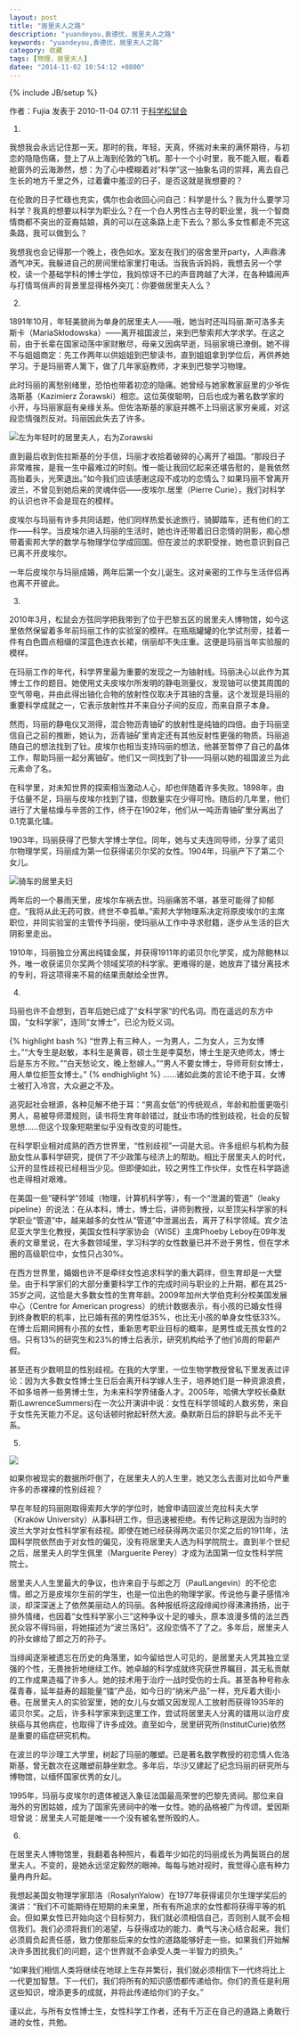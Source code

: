 ```yaml
---
layout: post
title: "居里夫人之路"
description: "yuandeyou,袁德优，居里夫人之路"
keywords: "yuandeyou,袁德优，居里夫人之路"
category: 收藏
tags: [物理，居里夫人]
datee: "2014-11-02 10:54:12 +0800"
---
```

{% include JB/setup %}

作者：Fujia 发表于 2010-11-04 07:11 于[科学松鼠会](http://songshuhui.net/)

1.
我想我会永远记住那一天。那时的我，年轻，天真，怀揣对未来的满怀期待，与初恋的隐隐伤痛，登上了从上海到伦敦的飞机。那十一个小时里，我不能入眠，看着舱窗外的云海渺然，想：为了心中模糊着对“科学”这一抽象名词的崇拜，离去自己生长的地方千里之外，过着囊中羞涩的日子，是否这就是我想要的？

在伦敦的日子忙碌也充实，偶尔也会收回心问自己：科学是什么？我为什么要学习科学？我真的想要以科学为职业么？在一个白人男性占主导的职业里，我一个智商情商都不突出的亚裔姑娘，真的可以在这条路上走下去么？那么多女性都走不完这条路，我可以做到么？

我想我也会记得那一个晚上，夜色如水。室友在我们的宿舍里开party，人声鼎沸酒气冲天。我躲进自己的房间里给家里打电话。当我告诉妈妈，我想去另一个学校，读一个基础学科的博士学位，我妈惊讶不已的声音跨越了大洋，在各种嬉闹声与打情骂俏声的背景里显得格外突兀：你要做居里夫人么？

<!-- more -->

2.
1891年10月，年轻美貌尚为单身的居里夫人——哦，她当时还叫玛丽.斯可洛多夫斯卡（MariaSkłodowska）——离开祖国波兰，来到巴黎索邦大学求学。在这之前，由于长辈在国家动荡中家财散尽，母亲又因病早逝，玛丽家境已潦倒。她不得不与姐姐商定：先工作两年以供姐姐到巴黎读书，直到姐姐拿到学位后，再供养她学习。于是玛丽寄人篱下，做了几年家庭教师，才来到巴黎学习物理。

此时玛丽的离愁别绪里，恐怕也带着初恋的隐痛。她曾经与她家教家庭里的少爷佐洛斯基（Kazimierz Żorawski）相恋。这位英俊聪明，日后也成为著名数学家的小开，与玛丽家庭有亲缘关系。但佐洛斯基的家庭并瞧不上玛丽这家穷亲戚，对这段恋情强烈反对。玛丽因此失去了许多。

![左为年轻时的居里夫人，右为Zorawski](http://songshuhui.net/wp-content/uploads/2010/11/Zorawski_2.jpeg)

直到最后收到佐拉斯基的分手信，玛丽才收拾着破碎的心离开了祖国。“那段日子非常难挨，是我一生中最难过的时刻。惟一能让我回忆起来还堪告慰的，是我依然高抬着头，光荣退出。”如今我们应该感谢这段不成功的恋情么？如果玛丽不曾离开波兰，不曾见到她后来的灵魂伴侣——皮埃尔.居里（Pierre Curie），我们对科学的认识也许不会是现在的模样。

皮埃尔与玛丽有许多共同话题，他们同样热爱长途旅行，骑脚踏车，还有他们的工作——科学。当皮埃尔进入玛丽的生活时，她也许还带着旧日恋情的阴影，痴心想带着索邦大学的数学与物理学位学成回国。但在波兰的求职受挫，她也意识到自己已离不开皮埃尔。

一年后皮埃尔与玛丽成婚，两年后第一个女儿诞生。这对亲密的工作与生活伴侣再也离不开彼此。

3.
2010年3月，松鼠会方弦同学把我带到了位于巴黎五区的居里夫人博物馆，如今这里依然保留着多年前玛丽工作的实验室的模样。在瓶瓶罐罐的化学试剂旁，挂着一件有白色圆点相缀的深蓝色连衣长裙，俏丽却不失庄重。这便是玛丽当年实验服的模样。

在玛丽工作的年代，科学界里最为重要的发现之一为铀射线。玛丽决心以此作为其博士工作的题目。她使用丈夫皮埃尔所发明的静电测量仪，发现铀可以使其周围的空气带电，并由此得出铀化合物的放射性仅取决于其铀的含量。这个发现是玛丽的重要科学成就之一，它表示放射性并不来自分子间的反应，而来自原子本身。

然而，玛丽的静电仪又测得，混合物沥青铀矿的放射性是纯铀的四倍。由于玛丽坚信自己之前的推断，她认为，沥青铀矿里肯定还有其他反射性更强的物质。玛丽追随自己的想法找到了钍。皮埃尔也相当支持玛丽的想法，他甚至暂停了自己的晶体工作，帮助玛丽一起分离铀矿。他们又一同找到了钋——玛丽以她的祖国波兰为此元素命了名。

在科学里，对未知世界的探索相当激动人心，却也伴随着许多失败。1898年，由于估量不足，玛丽与皮埃尔找到了镭，但数量实在少得可怜。随后的几年里，他们进行了大量枯燥与辛苦的工作，终于在1902年，他们从一吨沥青铀矿里分离出了0.1克氯化镭。

1903年，玛丽获得了巴黎大学博士学位。同年，她与丈夫连同导师，分享了诺贝尔物理学奖，玛丽成为第一位获得诺贝尔奖的女性。1904年，玛丽产下了第二个女儿。

![骑车的居里夫妇](http://songshuhui.net/wp-content/uploads/2010/11/BE041607.jpg)

两年后的一个暴雨天里，皮埃尔车祸去世。玛丽痛苦不堪，甚至可能得了抑郁症。“我将从此无药可救，终世不幸孤单。”索邦大学物理系决定将原皮埃尔的主席职位，并同实验室的主管传予玛丽，使玛丽从工作中寻求慰籍，逐步从生活的巨大阴影里走出。

1910年，玛丽独立分离出纯镭金属，并获得1911年的诺贝尔化学奖，成为除鲍林以外，唯一收获诺贝尔奖两个领域奖项的科学家。更难得的是，她放弃了镭分离技术的专利，将这项得来不易的结果贡献给全世界。

4.

玛丽也许不会想到，百年后她已成了“女科学家“的代名词。而在遥远的东方中国，“女科学家”，连同“女博士”，已沦为贬义词。

{% highlight bash  %}
“世界上有三种人，一为男人，二为女人，三为女博士。”“大专生是赵敏，本科生是黄蓉，硕士生是李莫愁，博士生是灭绝师太，博士后是东方不败。”“白天愁论文，晚上愁嫁人。”“男人不要女博士，导师苛刻女博士，用人单位拒签女博士。”
{% endhighlight %}
……诸如此类的言论不绝于耳，女博士被打入冷宫，大众避之不及。

追究起社会根源，各种见解不绝于耳：“男高女低”的传统观点，年龄和脸蛋更吸引男人，易被导师潜规则，读书将生育年龄错过，就业市场的性别歧视，社会的反智思想……但这个现象短期里似乎没有改变的可能性。

在科学职业相对成熟的西方世界里，“性别歧视”一词是大忌。许多组织与机构为鼓励女性从事科学研究，提供了不少政策与经济上的帮助。相比于居里夫人的时代，公开的显性歧视已经相当少见。但即便如此，较之男性工作伙伴，女性在科学路途也走得相对艰难。

在美国一些“硬科学”领域（物理，计算机科学等），有一个“泄漏的管道”（leaky pipeline）的说法：在从本科，博士，博士后，讲师到教授，以至顶尖科学家的科学职业“管道”中，越来越多的女性从“管道”中泄漏出去，离开了科学领域。宾夕法尼亚大学生化教授，美国女性科学家协会（WISE）主席Phoeby Leboy在09年发表的文章里说，在大多数领域里，学习科学的女性数量已并不逊于男性，但在学术圈的高级职位中，女性只占30%。

在西方世界里，婚姻也许不是牵绊女性追求科学的重大羁绊，但生育却是一大壁垒。由于科学家们的大部分重要科学工作的完成时间与职业的上升期，都在其25-35岁之间，这恰是大多数女性的生育年龄。2009年加州大学伯克利分校美国发展中心（Centre for American progress）的统计数据表示，有小孩的已婚女性得到终身教职的机率，比已婚有孩的男性低35%，也比无小孩的单身女性低33%。在博士后期间拥有小孩的女性，重新思考职业目标的概率，是男性或无孩女性的2倍。只有13%的研究生和23%的博士后表示，研究机构给予了他们6周的带薪产假。

甚至还有少数明显的性别歧视。在我的大学里，一位生物学教授曾私下里发表过评论：因为大多数女性博士生日后会离开科学嫁人生子，培养她们是一种资源浪费，不如多培养一些男博士生，为未来科学界储备人才。2005年，哈佛大学校长桑默斯(LawrenceSummers)在一次公开演讲中说：女性在科学领域的人数劣势，来自于女性先天能力不足。这句话顿时掀起轩然大波。桑默斯日后的辞职与此不无干系。

 

5.
![](http://songshuhui.net/wp-content/uploads/2010/11/3334194920_c937cc3ebd.jpg)

如果你被现实的数据所吓倒了，在居里夫人的人生里，她又怎么去面对比如今严重许多的赤裸裸的性别歧视？

早在年轻的玛丽刚取得索邦大学的学位时，她曾申请回波兰克拉科夫大学（Kraków University）从事科研工作，但迅速被拒绝。有传记称这是因为当时的波兰大学对女性科学家有歧视。即使在她已经获得两次诺贝尔奖之后的1911年，法国科学院依然由于对女性的偏见，没有将居里夫人选为科学院院士。直到半个世纪之后，居里夫人的学生佩里（Marguerite Perey）才成为法国第一位女性科学院院士。

居里夫人人生里最大的争议，也许来自于与郎之万（PaulLangevin）的不伦恋情。郎之万是皮埃尔生前的学生，也是一位出色的物理学家。传说他与妻子感情冷淡，却深深迷上了依然美丽动人的玛丽。各种报纸将这段绯闻炒得沸沸扬扬，出于排外情绪，也因着“女性科学家小三”这种争议十足的噱头，原本浪漫多情的法兰西民众容不得玛丽，将她描述为“波兰荡妇”。这段恋情不了了之。多年后，居里夫人的孙女嫁给了郎之万的孙子。

当绯闻逐渐被遗忘在历史的角落里，如今留给世人可见的，是居里夫人凭其独立坚强的个性，无畏挫折地继续工作。她卓越的科学成就终究获世界瞩目，其无私贡献的工作成果造福了许多人。她的技术用于治疗一战时受伤的士兵。甚至各种号称永葆青春，延年益寿的超能量“镭”产品，如今日的“纳米产品”一样，充斥着大街小巷。在居里夫人的实验室里，她的女儿与女婿又因发现人工放射而获得1935年的诺贝尔奖。之后，许多科学家来到这里工作，尝试将居里夫人分离的镭用以治疗皮肤癌与其他病症，也取得了许多成效。直至如今，居里研究所(InstitutCurie)依然是重要的癌症研究机构。

在波兰的华沙理工大学里，树起了玛丽的雕塑。已是著名数学教授的初恋情人佐洛斯基，曾无数次在这雕塑前静坐默念。多年后，华沙又建起了纪念玛丽的研究所与博物馆，以缅怀国家优秀的女儿。

1995年，玛丽与皮埃尔的遗体被送入象征法国最高荣誉的巴黎先贤祠。那位来自海外的穷困姑娘，成为了国家先贤祠中的唯一女性。她的品格被广为传颂。爱因斯坦曾说：居里夫人可能是唯一一个没有被名誉所毁的人。

6.
在居里夫人博物馆里，我翻着各种照片，看着年少如花的玛丽成长为两鬓斑白的居里夫人。不变的，是她永远坚定毅然的眼神。每每与她对视时，我觉得心底有种力量冉冉升起。

我想起美国女物理学家耶洛（RosalynYalow）在1977年获得诺贝尔生理学奖后的演讲：“我们不可能期待在短期的未来里，所有有所追求的女性都将获得平等的机会。但如果女性已开始向这个目标努力，我们就必须相信自己，否则别人就不会相信我们。我们必须将我们的渴望，与获得成功的能力、勇气与决心结合起来。我们必须肩负起责任感，致力使那些后来的女性的道路能够好走一些。如果我们开始解决许多困扰我们的问题，这个世界就不会承受人类一半智力的损失。”

“如果我们相信人类将继续在地球上生存并繁衍，我们就必须相信下一代终将比上一代更加智慧。下一代们，我们将所有的知识感悟都传递给你。你们的责任是利用这些知识，增添更多的成就，并将此传递给你们的子女。”

谨以此，与所有女性博士生，女性科学工作者，还有千万正在自己的道路上勇敢行进的女性，共勉。
